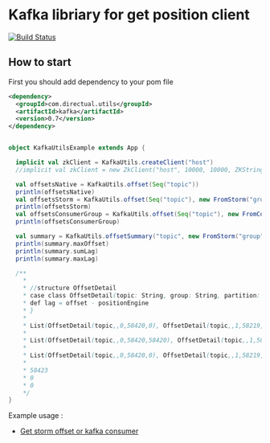 # Kafka libriary for get position client

[![Build Status](https://travis-ci.org/nikitok/kafka-offset-position.svg?branch=master)](https://travis-ci.org/nikitok/kafka-offset-position)

## How to start

First you should add dependency to your pom file

```xml
<dependency>
  <groupId>com.directual.utils</groupId>
  <artifactId>kafka</artifactId>
  <version>0.7</version>
</dependency>
```

```scala

object KafkaUtilsExample extends App {

  implicit val zkClient = KafkaUtils.createClient("host")
  //implicit val zkClient = new ZkClient("host", 10000, 10000, ZKStringSerializer)

  val offsetsNative = KafkaUtils.offset(Seq("topic"))
  println(offsetsNative)
  val offsetsStorm = KafkaUtils.offset(Seq("topic"), new FromStorm("group", Some("/rootPath")))
  println(offsetsStorm)
  val offsetsConsumerGroup = KafkaUtils.offset(Seq("topic"), new FromConsumerGroup("group"))
  println(offsetsConsumerGroup)

  val summary = KafkaUtils.offsetSummary("topic", new FromStorm("group", Some("/rootPath")))
  println(summary.maxOffset)
  println(summary.sumLag)
  println(summary.maxLag)

  /**
    * 
    * //structure OffsetDetail
    * case class OffsetDetail(topic: String, group: String, partition: Int, offset: Long, positionEngine: Long = 0) {
    * def lag = offset - positionEngine
    * }
    * 
    * List(OffsetDetail(topic,,0,58420,0), OffsetDetail(topic,,1,58219,0), OffsetDetail(topic,,2,58205,0), OffsetDetail(topic,,3,57918,0), OffsetDetail(topic,,4,58217,0), OffsetDetail(topic,,5,57885,0), OffsetDetail(topic,,6,58079,0), OffsetDetail(topic,,7,58423,0), OffsetDetail(topic,,8,58203,0), OffsetDetail(topic,,9,58095,0))
    * 
    * List(OffsetDetail(topic,,0,58420,58420), OffsetDetail(topic,,1,58219,58219), OffsetDetail(topic,,2,58205,58205), OffsetDetail(topic,,3,57918,57918), OffsetDetail(topic,,4,58217,58217), OffsetDetail(topic,,5,57885,57885), OffsetDetail(topic,,6,58079,58079), OffsetDetail(topic,,7,58423,58423), OffsetDetail(topic,,8,58203,58203), OffsetDetail(topic,,9,58095,58095))
    * 
    * List(OffsetDetail(topic,,0,58420,0), OffsetDetail(topic,,1,58219,0), OffsetDetail(topic,,2,58205,0), OffsetDetail(topic,,3,57918,0), OffsetDetail(topic,,4,58217,0), OffsetDetail(topic,,5,57885,0), OffsetDetail(topic,,6,58079,0), OffsetDetail(topic,,7,58423,0), OffsetDetail(topic,,8,58203,0), OffsetDetail(topic,,9,58095,0))
    * 
    * 58423
    * 0
    * 0
    */
}

```
Example usage :
* [Get storm offset or kafka consumer](https://github.com/nikitok/kafka-offset-position/blob/master/src/main/scala/com/directual/utils/kafka/KafkaUtilsExample.scala)

